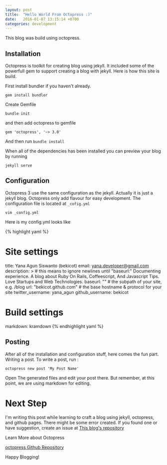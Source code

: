 ```yaml
---
layout: post
title:  "Hello World From Octopress :)"
date:   2016-01-07 13:15:14 +0700
categories: development
---
```


This blog was build using octopress.

## Installation
Octopress is toolkit for creating blog using jekyll. It included some of the powerfull gem to support creating a blog with jekyll.
Here is how this site is build.

First install bundler if you haven't already.

```
gem install bundler
```

Create Gemfile

```
bundle init
```

and then add octopress to gemfile

```
gem 'octopress', '~> 3.0'
```

And then run `bundle install`

When all of the dependencies has been installed you can preview your blog by running

```
jekyll serve
```

## Configuration
Octopress 3 use the same configuration as the jekyll. Actually it is just a jekyll blog. Octopress only add flavour for easy development. The configuration file is located at `_cofig.yml`

```
vim _config.yml
```

Here is my config.yml looks like

{% highlight yaml %}
# Site settings
title: Yana Agun Siswanto (bekicot)
email: yana.developer@gmail.com 
description: > # this means to ignore newlines until "baseurl:"
  Documenting experience. A blog about Ruby On Rails, Coffeescript, And Javascript Tips. Love Startups and Web Technologies.
baseurl: "" # the subpath of your site, e.g. /blog
url: "bekicot.github.com" # the base hostname & protocol for your site
twitter_username: yana_agun
github_username: bekicot

# Build settings
markdown: kramdown
{% endhighlight yaml %}

## Posting
After all of the installation and configuration stuff, here comes the fun part. Writing a post. To write a post, run :

```
octopress new post 'My Post Name'
```

Open The generated files and edit your post there. But remember, at this point, we are using markdown for editing.

# Next Step
I'm writing this post while learning to craft a blog using jekyll, octopress, and github pages. There might be some error created. If you found one or have suggestion, create an issue at [This blog's repository](http://github.com/bekicot/bekicot.github.com)

Learn More about Octopress

[octopress Github Repository]( http://github.com/octopress/octopress )


Happy Blogging!
